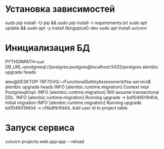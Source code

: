 # Установка зависимостей
sudo pip install -U pip && sudo pip install -r requirements.txt
sudo apt update && sudo apt -y install libngspice0-dev
sudo apt install uvicorn

# Инициализация БД
PYTHONPATH=`pwd`
DB_URL=postgresql://postgres:postgres@localhost:5432/postgres
alembic upgrade heads

alex@DESKTOP-76F7GVQ:~/FunctionalSafetyAssessment/fsa-service$ alembic upgrade heads
INFO  [alembic.runtime.migration] Context impl PostgresqlImpl.
INFO  [alembic.runtime.migration] Will assume transactional DDL.
INFO  [alembic.runtime.migration] Running upgrade  -> bd1046019404, Initial migration
INFO  [alembic.runtime.migration] Running upgrade bd1046019404 -> cf6a8fb1fd44, Add user id to project table

# Запуск сервиса
uvicorn projects.web.app:app --reload
